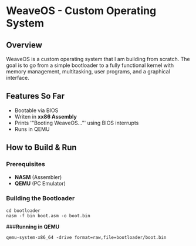 # WeaveOS - Custom Operating System

## Overview
WeaveOS is a custom operating system that I am building from scratch. The goal is to go from a simple bootloader to a fully functional kernel with memory management, multitasking, user programs, and a graphical interface.

## Features So Far
- Bootable via BIOS
- Writen in **xx86 Assembly**
- Prints '"Booting WeaveOS..."' using BIOS interrupts
- Runs in QEMU

## How to Build & Run
### **Prerequisites**
- **NASM** (Assembler)
- **QEMU** (PC Emulator)

### **Building the Bootloader**
``` 
cd bootloader
nasm -f bin boot.asm -o boot.bin
```
###**Running in QEMU**
```
qemu-system-x86_64 -drive format=raw,file=bootloader/boot.bin
```
